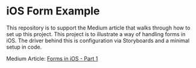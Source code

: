 # iOS Form Example

This repository is to support the Medium article that walks through how to set up this project.  This project is to illustrate a way of handling forms in iOS.  The driver behind this is configuration via Storyboards and a minimal setup in code.

Medium Article: [Forms in iOS - Part 1](https://medium.com/@edowney271/forms-in-ios-part-1-395267a764e)
